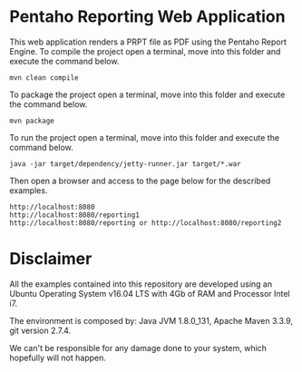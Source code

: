 Pentaho Reporting Web Application
===

This web application renders a PRPT file as PDF using the Pentaho Report Engine.
To compile the project open a terminal, move into this folder and execute the command below.

    mvn clean compile

To package the project open a terminal, move into this folder and execute the command below.

    mvn package

To run the project open a terminal, move into this folder and execute the command below.

    java -jar target/dependency/jetty-runner.jar target/*.war

Then open a browser and access to the page below for the described examples.

    http://localhost:8080
    http://localhost:8080/reporting1
    http://localhost:8080/reporting or http://localhost:8080/reporting2

# Disclaimer

All the examples contained into this repository are developed using an Ubuntu Operating System v16.04 LTS with 4Gb of RAM and Processor Intel i7. 

The environment is composed by: Java JVM 1.8.0_131, Apache Maven 3.3.9, git version 2.7.4.

We can't be responsible for any damage done to your system, which hopefully will not happen.
